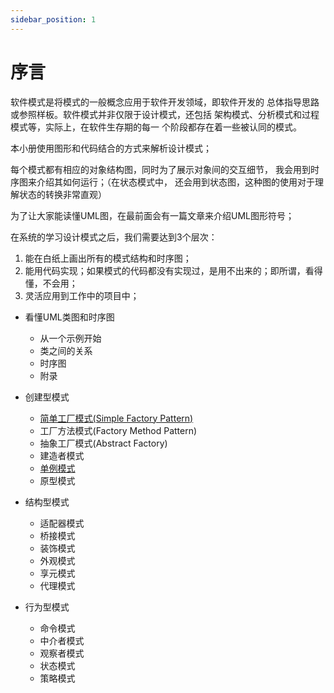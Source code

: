 ```yaml
---
sidebar_position: 1
---
```


# 序言

软件模式是将模式的一般概念应用于软件开发领域，即软件开发的 总体指导思路或参照样板。软件模式并非仅限于设计模式，还包括 架构模式、分析模式和过程模式等，实际上，在软件生存期的每一 个阶段都存在着一些被认同的模式。

本小册使用图形和代码结合的方式来解析设计模式；

每个模式都有相应的对象结构图，同时为了展示对象间的交互细节， 我会用到时序图来介绍其如何运行；（在状态模式中， 还会用到状态图，这种图的使用对于理解状态的转换非常直观）

为了让大家能读懂UML图，在最前面会有一篇文章来介绍UML图形符号；

在系统的学习设计模式之后，我们需要达到3个层次：

1. 能在白纸上画出所有的模式结构和时序图；
2. 能用代码实现；如果模式的代码都没有实现过，是用不出来的；即所谓，看得懂，不会用；
3. 灵活应用到工作中的项目中；
   
+ 看懂UML类图和时序图
  + 从一个示例开始
  + 类之间的关系
  + 时序图
  + 附录

+ 创建型模式
  + [简单工厂模式(Simple Factory Pattern)](/docs/creational-pattern/factory)
  + 工厂方法模式(Factory Method Pattern)
  + 抽象工厂模式(Abstract Factory)
  + 建造者模式
  + [单例模式](/docs/creational-pattern/singleton)
  + 原型模式
 
+ 结构型模式
  + 适配器模式
  + 桥接模式
  + 装饰模式
  + 外观模式
  + 享元模式
  + 代理模式
  
+ 行为型模式
  + 命令模式
  + 中介者模式
  + 观察者模式
  + 状态模式
  + 策略模式

